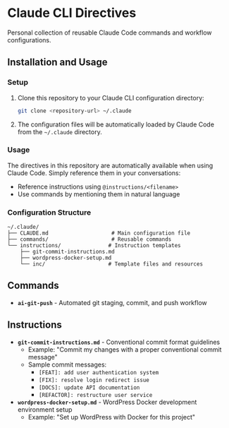 # Claude CLI Directives

Personal collection of reusable Claude Code commands and workflow configurations.

## Installation and Usage

### Setup

1. Clone this repository to your Claude CLI configuration directory:
   ```bash
   git clone <repository-url> ~/.claude
   ```

2. The configuration files will be automatically loaded by Claude Code from the `~/.claude` directory.

### Usage

The directives in this repository are automatically available when using Claude Code. Simply reference them in your conversations:

- Reference instructions using `@instructions/<filename>` 
- Use commands by mentioning them in natural language

### Configuration Structure

```
~/.claude/
├── CLAUDE.md                    # Main configuration file
├── commands/                    # Reusable commands
└── instructions/               # Instruction templates
    ├── git-commit-instructions.md
    ├── wordpress-docker-setup.md
    └── inc/                    # Template files and resources
```

## Commands

- **`ai-git-push`** - Automated git staging, commit, and push workflow

## Instructions

- **`git-commit-instructions.md`** - Conventional commit format guidelines
  - Example: "Commit my changes with a proper conventional commit message"
  - Sample commit messages:
    - `[FEAT]: add user authentication system`
    - `[FIX]: resolve login redirect issue`
    - `[DOCS]: update API documentation`
    - `[REFACTOR]: restructure user service`
- **`wordpress-docker-setup.md`** - WordPress Docker development environment setup
  - Example: "Set up WordPress with Docker for this project"